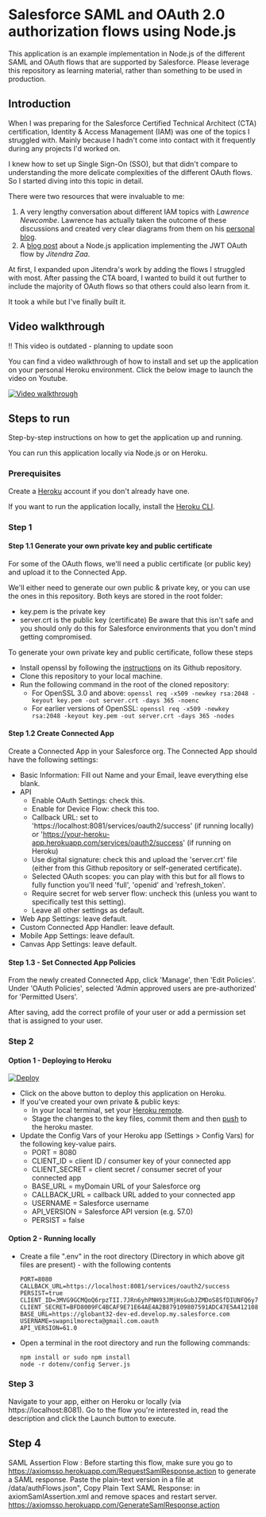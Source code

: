 # Salesforce SAML and OAuth 2.0 authorization flows using Node.js

This application is an example implementation in Node.js of the different SAML and OAuth flows that are supported by Salesforce.
Please leverage this repository as learning material, rather than something to be used in production.

## Introduction

When I was preparing for the Salesforce Certified Technical Architect (CTA) certification, Identity & Access Management (IAM)
was one of the topics I struggled with. Mainly because I hadn't come into contact with it frequently during any projects I'd worked on.

I knew how to set up Single Sign-On (SSO), but that didn't compare to understanding the more delicate
complexities of the different OAuth flows. So I started diving into this topic in detail.

There were two resources that were invaluable to me:

1. A very lengthy conversation about different IAM topics with _Lawrence Newcombe_. Lawrence has actually taken the outcome of these discussions and created very clear diagrams from them on his [personal blog](https://cloudsundial.com/salesforce-identity).
2. A [blog post](https://www.jitendrazaa.com/blog/salesforce/using-jwt-flow-to-authenticate-nodejs-application-with-salesforce/) about a Node.js application implementing the JWT OAuth flow by _Jitendra Zaa_.

At first, I expanded upon Jitendra's work by adding the flows I struggled with most. After passing the CTA board,
I wanted to build it out further to include the majority of OAuth flows so that others could also learn from it.

It took a while but I've finally built it.

## Video walkthrough

!! This video is outdated - planning to update soon

You can find a video walkthrough of how to install and set up the application on your personal Heroku environment.
Click the below image to launch the video on Youtube.

[![Video walkthrough](https://img.youtube.com/vi/iWU9hJ26WuE/0.jpg)](https://www.youtube.com/watch?v=iWU9hJ26WuE)

## Steps to run

Step-by-step instructions on how to get the application up and running.

You can run this application locally via Node.js or on Heroku.

### Prerequisites

Create a [Heroku](https://heroku.com) account if you don't already have one.

If you want to run the application locally, install the [Heroku CLI](https://devcenter.heroku.com/articles/heroku-cli#download-and-install).

### Step 1

#### Step 1.1 Generate your own private key and public certificate

For some of the OAuth flows, we'll need a public certificate (or public key) and upload it to the Connected App.

We'll either need to generate our own public & private key, or you can use the ones in this repository. Both keys are stored in the root folder:

-   key.pem is the private key
-   server.crt is the public key (certificate)
    Be aware that this isn't safe and you should only do this for Salesforce environments that you don't mind getting compromised.

To generate your own private key and public certificate, follow these steps

-   Install openssl by following the [instructions](https://github.com/openssl/openssl#build-and-install) on its Github repository.
-   Clone this repository to your local machine.
-   Run the following command in the root of the cloned repository:
    -   For OpenSSL 3.0 and above: `openssl req -x509 -newkey rsa:2048 -keyout key.pem -out server.crt -days 365 -noenc`
    -   For earlier versions of OpenSSL: `openssl req -x509 -newkey rsa:2048 -keyout key.pem -out server.crt -days 365 -nodes`

#### Step 1.2 Create Connected App

Create a Connected App in your Salesforce org. The Connected App should have the following settings:

-   Basic Information: Fill out Name and your Email, leave everything else blank.
-   API
    -   Enable OAuth Settings: check this.
    -   Enable for Device Flow: check this too.
    -   Callback URL: set to 'https://localhost:8081/services/oauth2/success' (if running locally) or 'https://your-heroku-app.herokuapp.com/services/oauth2/success' (if running on Heroku)
    -   Use digital signature: check this and upload the 'server.crt' file (either from this Github repository or self-generated certificate).
    -   Selected OAuth scopes: you can play with this but for all flows to fully function you'll need 'full', 'openid' and 'refresh_token'.
    -   Require secret for web server flow: uncheck this (unless you want to specifically test this setting).
    -   Leave all other settings as default.
-   Web App Settings: leave default.
-   Custom Connected App Handler: leave default.
-   Mobile App Settings: leave default.
-   Canvas App Settings: leave default.

#### Step 1.3 - Set Connected App Policies

From the newly created Connected App, click 'Manage', then 'Edit Policies'. Under 'OAuth Policies', selected 'Admin approved users are pre-authorized' for 'Permitted Users'.

After saving, add the correct profile of your user or add a permission set that is assigned to your user.

### Step 2

#### Option 1 - Deploying to Heroku

[![Deploy](https://www.herokucdn.com/deploy/button.svg)](https://heroku.com/deploy)

-   Click on the above button to deploy this application on Heroku.
-   If you've created your own private & public keys:
    -   In your local terminal, set your [Heroku remote](https://devcenter.heroku.com/articles/git#for-an-existing-heroku-app).
    -   Stage the changes to the key files, commit them and then [push](https://devcenter.heroku.com/articles/git#deploying-code) to the heroku master.
-   Update the Config Vars of your Heroku app (Settings > Config Vars) for the following key-value pairs.
    -   PORT = 8080
    -   CLIENT_ID = client ID / consumer key of your connected app
    -   CLIENT_SECRET = client secret / consumer secret of your connected app
    -   BASE_URL = myDomain URL of your Salesforce org
    -   CALLBACK_URL = callback URL added to your connected app
    -   USERNAME = Salesforce username
    -   API_VERSION = Salesforce API version (e.g. 57.0)
    -   PERSIST = false

#### Option 2 - Running locally

-   Create a file ".env" in the root directory (Directory in which above git files are present) -  with the following contents
    ```
    PORT=8080
    CALLBACK_URL=https://localhost:8081/services/oauth2/success
    PERSIST=true
    CLIENT_ID=3MVG9GCMQoQ6rpzTII.7JRn6yhPNH93JMjHsGubJZMDoS8SfDIUNFQ6y7n.cutIwEAsuk1P4HY7Bg8Cvppxu9
    CLIENT_SECRET=BFD8009FC4BCAF9E71E64AE4A2B879109807591ADC47E5A4121082F774F2DDCD
    BASE_URL=https://globant32-dev-ed.develop.my.salesforce.com
    USERNAME=swapnilmorecta@gmail.com.oauth
    API_VERSION=61.0
    ```
-   Open a terminal in the root directory and run the following commands:
    ```
    npm install or sudo npm install
    node -r dotenv/config Server.js
    ```

### Step 3

Navigate to your app, either on Heroku or locally (via https://localhost:8081). Go to the flow you're interested in, read the description and
click the Launch button to execute.

## Step 4
SAML Assertion Flow : Before starting this flow, make sure you go to https://axiomsso.herokuapp.com/RequestSamlResponse.action to generate a SAML response. Paste the plain-text version in a file at /data/authFlows.json", 
Copy Plain Text SAML Response: in axiomSamlAssertion.xml and remove spaces and restart server. 
https://axiomsso.herokuapp.com/GenerateSamlResponse.action 
        

